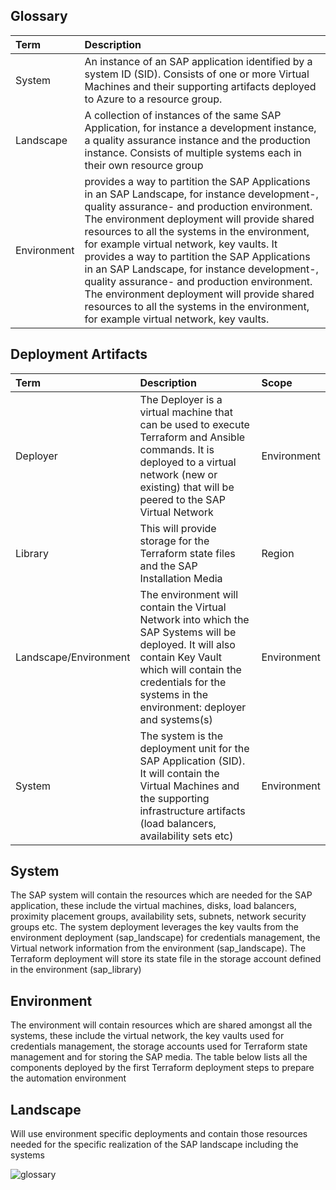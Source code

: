 ## Glossary

|Term|Description|
| :- | :- |
|System|An instance of an SAP application identified by a system ID (SID). Consists of one or more Virtual Machines and their supporting artifacts deployed to Azure to a resource group.|
|Landscape|A collection of instances of the same SAP Application, for instance a development instance, a quality assurance instance and the production instance. Consists of multiple systems each in their own resource group|
|Environment|provides a way to partition the SAP Applications in an SAP Landscape, for instance development-, quality assurance- and production environment. The environment deployment will provide shared resources to all the systems in the environment, for example virtual network, key vaults. It provides a way to partition the SAP Applications in an SAP Landscape, for instance development-, quality assurance- and production environment. The environment deployment will provide shared resources to all the systems in the environment, for example virtual network, key vaults.

## Deployment Artifacts

|Term|Description|Scope|
| :- | :- | :- |
|Deployer|The Deployer is a virtual machine that can be used to execute Terraform and Ansible commands. It is deployed to a virtual network (new or existing) that will be peered to the SAP Virtual Network|Environment|
|Library|This will provide storage for the Terraform state files and the SAP Installation Media|Region|
|Landscape/Environment| The environment will contain the Virtual Network into which the SAP Systems will be deployed. It will also contain Key Vault which will contain the credentials for the systems in the environment: deployer and systems(s) |Environment|
|System|The system is the deployment unit for the SAP Application (SID). It will contain the Virtual Machines and the supporting infrastructure artifacts (load balancers, availability sets etc)|Environment|

## System

The SAP system will contain the resources which are needed for the SAP application, these include the virtual machines, disks, load balancers, proximity placement groups, availability sets, subnets, network security groups etc. The system deployment leverages the key vaults from the environment deployment (sap\_landscape) for credentials management, the Virtual network information from the environment (sap\_landscape). The Terraform deployment will store its state file in the storage account defined in the environment (sap\_library)

## Environment

The environment will contain resources which are shared amongst all the systems, these include the virtual network, the key vaults used for credentials management, the storage accounts used for Terraform state management and for storing the SAP media. The table below lists all the components deployed by the first Terraform deployment steps to prepare the automation environment

## Landscape

Will use environment specific deployments and contain those resources needed for the specific realization of the SAP landscape including the systems 

![glossary](../assets/images/SAP_estate.png)